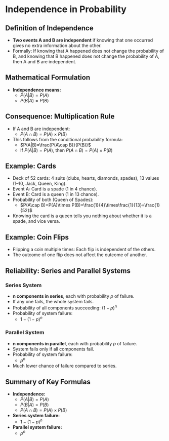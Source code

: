 # Independence in Probability

## Definition of Independence
- **Two events A and B are independent** if knowing that one occurred gives no extra information about the other.
- Formally: If knowing that A happened does not change the probability of B, and knowing that B happened does not change the probability of A, then A and B are independent.

## Mathematical Formulation
- **Independence means:**
  - $P(A|B)=P(A)$
  - $P(B|A)=P(B)$

## Consequence: Multiplication Rule
- If A and B are independent:
  - $P(A\cap B)=P(A)\times P(B)$
- This follows from the conditional probability formula:
  - $P(A|B)=\frac{P(A\cap B)}{P(B)}$
  - If $P(A|B)=P(A)$, then $P(A\cap B)=P(A)\times P(B)$

## Example: Cards
- Deck of 52 cards: 4 suits (clubs, hearts, diamonds, spades), 13 values (1–10, Jack, Queen, King).
- Event A: Card is a spade (1 in 4 chance).
- Event B: Card is a queen (1 in 13 chance).
- Probability of both (Queen of Spades):
  - $P(A\cap B)=P(A)\times P(B)=\frac{1}{4}\times\frac{1}{13}=\frac{1}{52}$
- Knowing the card is a queen tells you nothing about whether it is a spade, and vice versa.

## Example: Coin Flips
- Flipping a coin multiple times: Each flip is independent of the others.
- The outcome of one flip does not affect the outcome of another.

## Reliability: Series and Parallel Systems
### Series System
- **n components in series**, each with probability $p$ of failure.
- If any one fails, the whole system fails.
- Probability of all components succeeding: $(1-p)^n$
- Probability of system failure:
  - $1-(1-p)^n$

### Parallel System
- **n components in parallel**, each with probability $p$ of failure.
- System fails only if all components fail.
- Probability of system failure:
  - $p^n$
- Much lower chance of failure compared to series.

## Summary of Key Formulas
- **Independence:**
  - $P(A|B)=P(A)$
  - $P(B|A)=P(B)$
  - $P(A\cap B)=P(A)\times P(B)$
- **Series system failure:**
  - $1-(1-p)^n$
- **Parallel system failure:**
  - $p^n$